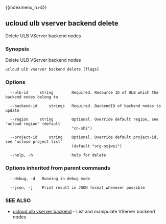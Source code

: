 {{indexmenu_n>4}}

## ucloud ulb vserver backend delete

Delete ULB VServer backend nodes

### Synopsis

Delete ULB VServer backend nodes

```
ucloud ulb vserver backend delete [flags]
```

### Options

```
  --ulb-id     string        Required. Resource ID of ULB which the backend nodes belong to 

  --backend-id     strings   Required. BackendID of backend nodes to update 

  --region     string        Optional. Override default region, see 'ucloud region' (default
                             "cn-sh2") 

  --project-id     string    Optional. Override default project-id, see 'ucloud project list'
                             (default "org-oxjwoi") 

  --help, -h                 help for delete 

```

### Options inherited from parent commands

```
  --debug, -d   Running in debug mode 

  --json, -j    Print result in JSON format whenever possible 

```

### SEE ALSO

* [ucloud ulb vserver backend](software/cli/cmd/ucloud/ulb/vserver/backend)	 - List and manipulate VServer backend nodes

